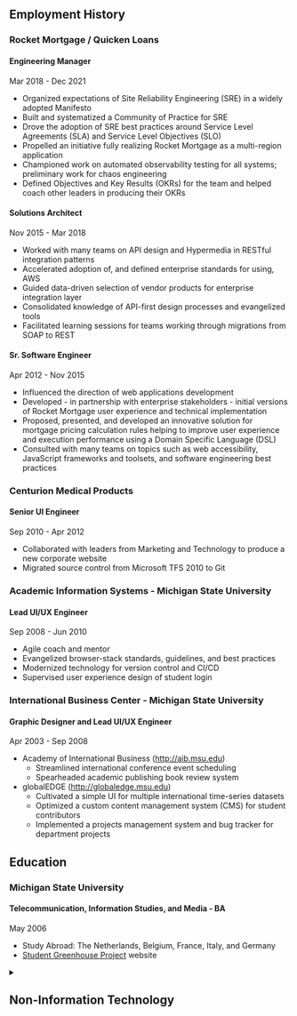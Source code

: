 ## Employment History

<div class="resume">

### Rocket Mortgage / Quicken Loans

#### Engineering Manager
Mar 2018 - Dec 2021

  * Organized expectations of Site Reliability Engineering (SRE) in a widely adopted Manifesto
  * Built and systematized a Community of Practice for SRE
  * Drove the adoption of SRE best practices around Service Level Agreements (SLA) and Service Level Objectives (SLO)
  * Propelled an initiative fully realizing Rocket Mortgage as a multi-region application
  * Championed work on automated observability testing for all systems; preliminary work for chaos engineering
  * Defined Objectives and Key Results (OKRs) for the team and helped coach other leaders in producing their OKRs

#### Solutions Architect
Nov 2015 - Mar 2018

  * Worked with many teams on API design and Hypermedia in RESTful integration patterns
  * Accelerated adoption of, and defined enterprise standards for using, AWS
  * Guided data-driven selection of vendor products for enterprise integration layer
  * Consolidated knowledge of API-first design processes and evangelized tools
  * Facilitated learning sessions for teams working through migrations from SOAP to REST

#### Sr. Software Engineer
Apr 2012 - Nov 2015

  * Influenced the direction of web applications development
  * Developed - in partnership with enterprise stakeholders - initial versions of Rocket Mortgage user experience and technical implementation
  * Proposed, presented, and developed an innovative solution for mortgage pricing calculation rules helping to improve user experience and execution performance using a Domain Specific Language (DSL)
  * Consulted with many teams on topics such as web accessibility, JavaScript frameworks and toolsets, and software engineering best practices


### Centurion Medical Products

#### Senior UI Engineer
Sep 2010 - Apr 2012

  * Collaborated with leaders from Marketing and Technology to produce a new corporate website
  * Migrated source control from Microsoft TFS 2010 to Git


### Academic Information Systems - Michigan State University

#### Lead UI/UX Engineer
Sep 2008 - Jun 2010

  * Agile coach and mentor
  * Evangelized browser-stack standards, guidelines, and best practices
  * Modernized technology for version control and CI/CD
  * Supervised user experience design of student login


### International Business Center - Michigan State University

#### Graphic Designer and Lead UI/UX Engineer
Apr 2003 - Sep 2008

  * Academy of International Business (http://aib.msu.edu)
      - Streamlined international conference event scheduling
      - Spearheaded academic publishing book review system
  * globalEDGE (http://globaledge.msu.edu)
      - Cultivated a simple UI for multiple international time-series datasets
      - Optimized a custom content management system (CMS) for student contributors
      - Implemented a projects management system and bug tracker for department projects

</div>


## Education

<div class="resume">

### Michigan State University

#### Telecommunication, Information Studies, and Media - BA
May 2006

  * Study Abroad: The Netherlands, Belgium, France, Italy, and Germany
  * [Student Greenhouse Project](http://sgp.msu.edu/home/) website

</div>


<details id="resume__non-tech">
  <summary>
    <h2 title="Click to expand section">Non-Information Technology</h2>
  </summary>

  <div class="resume">

### Aquamen Landscaping, White Lake, MI

#### Landscape Designer/Owner
Apr 2001 - Aug 2005

  * Designed and installed landscapes and built structures
  * Collected accounts payable and purchased requisite supplies


### Meridian Lawn Care &amp; Snow Removal, Meridian Twp, MI

#### Landscaping Coordinator
Feb 2003 - Sep 2004

  * Collaborative design with customers
  * Purchased materials for landscapes in excess of $50,000


### Case Residence Hall Cafeteria [MSU], East Lansing, MI

#### Prep-Cook
Mar 2002 - Apr 2003

  * Prepared and served food - 2000 meals per day
  * Mentored 3 students per semester in proper food preparation


### Cobra Enterprises, Madison Heights, MI

#### Machinist
Jun 1999 - Jan 2002

  * Streamlined production of multi-million dollar prototype manufacturing jobs
  * Modified machining techniques to reduce down time
  * Verified quality control specifications


### Video Giant, Sterling Heights, MI

#### Store Manager
Sep 1996 - Apr 1999

  * Regulated inventory and reduced theft in 7 stores
  * Employee relations including: scheduling, hiring, and firing
  * Trained 40 employees each year


### Wheeler &amp; Sons Construction, Independence Twp, MI

#### Carpenter
May 1996 - Aug 1996

  * Basic structural framing in residential housing
  * Manual labor organizing building materials


### Sweetwater’s Bistro, Keego Harbor, MI

#### Swing Cook
Sep 1994 - May 1996

  * Mediated service of an average of 900 meals per night
  * Adapted to work in high demand environments

  </div>
</details>
